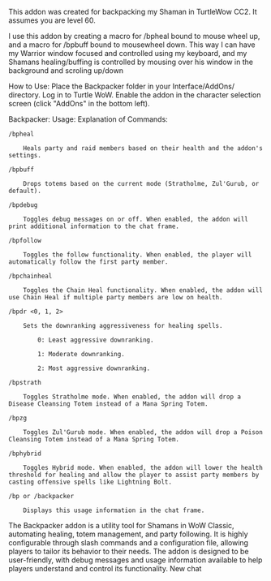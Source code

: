 This addon was created for backpacking my Shaman in TurtleWow CC2. It assumes you are level 60.

I use this addon by creating a macro for /bpheal bound to mouse wheel up, and a macro for /bpbuff bound to mousewheel down. This way I can have my Warrior window focused and controlled using my keyboard, and my Shamans healing/buffing is controlled by mousing over his window in the background and scroling up/down

How to Use:
    Place the Backpacker folder in your Interface/AddOns/ directory.
    Log in to Turtle WoW.
    Enable the addon in the character selection screen (click "AddOns" in the bottom left).

Backpacker: Usage:
Explanation of Commands:

    /bpheal

        Heals party and raid members based on their health and the addon's settings.

    /bpbuff

        Drops totems based on the current mode (Stratholme, Zul'Gurub, or default).

    /bpdebug

        Toggles debug messages on or off. When enabled, the addon will print additional information to the chat frame.

    /bpfollow

        Toggles the follow functionality. When enabled, the player will automatically follow the first party member.

    /bpchainheal

        Toggles the Chain Heal functionality. When enabled, the addon will use Chain Heal if multiple party members are low on health.

    /bpdr <0, 1, 2>

        Sets the downranking aggressiveness for healing spells.

            0: Least aggressive downranking.

            1: Moderate downranking.

            2: Most aggressive downranking.

    /bpstrath

        Toggles Stratholme mode. When enabled, the addon will drop a Disease Cleansing Totem instead of a Mana Spring Totem.

    /bpzg

        Toggles Zul'Gurub mode. When enabled, the addon will drop a Poison Cleansing Totem instead of a Mana Spring Totem.

    /bphybrid

        Toggles Hybrid mode. When enabled, the addon will lower the health threshold for healing and allow the player to assist party members by casting offensive spells like Lightning Bolt.

    /bp or /backpacker

        Displays this usage information in the chat frame.


The Backpacker addon is a utility tool for Shamans in WoW Classic, automating healing, totem management, and party following. It is highly configurable through slash commands and a configuration file, allowing players to tailor its behavior to their needs. The addon is designed to be user-friendly, with debug messages and usage information available to help players understand and control its functionality.
New chat
